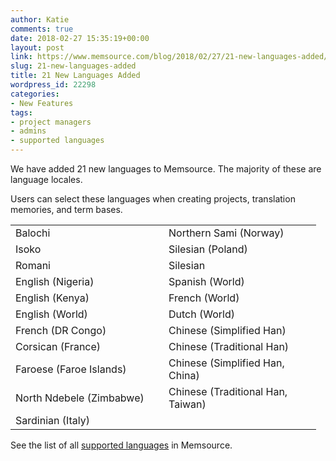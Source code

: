 ```yaml
---
author: Katie
comments: true
date: 2018-02-27 15:35:19+00:00
layout: post
link: https://www.memsource.com/blog/2018/02/27/21-new-languages-added/
slug: 21-new-languages-added
title: 21 New Languages Added
wordpress_id: 22298
categories:
- New Features
tags:
- project managers
- admins
- supported languages
---
```


We have added 21 new languages to Memsource. The majority of these are language locales. 

<!-- more -->

Users can select these languages when creating projects, translation memories, and term bases.
<table width="457" >
<tbody >
<tr >

<td width="229" >Balochi
</td>

<td width="228" >Northern Sami (Norway)
</td>
</tr>
<tr >

<td width="229" >Isoko
</td>

<td width="228" >Silesian (Poland)
</td>
</tr>
<tr >

<td width="229" >Romani
</td>

<td width="228" >Silesian
</td>
</tr>
<tr >

<td width="229" >English (Nigeria)
</td>

<td width="228" >Spanish (World)
</td>
</tr>
<tr >

<td width="229" >English (Kenya)
</td>

<td width="228" >French (World)
</td>
</tr>
<tr >

<td width="229" >English (World)
</td>

<td width="228" >Dutch (World)
</td>
</tr>
<tr >

<td width="229" >French (DR Congo)
</td>

<td width="228" >Chinese (Simplified Han)
</td>
</tr>
<tr >

<td width="229" >Corsican (France)
</td>

<td width="228" >Chinese (Traditional Han)
</td>
</tr>
<tr >

<td width="229" >Faroese (Faroe Islands)
</td>

<td width="228" >Chinese (Simplified Han, China)
</td>
</tr>
<tr >

<td width="229" >North Ndebele (Zimbabwe)
</td>

<td width="228" >Chinese (Traditional Han, Taiwan)
</td>
</tr>
<tr >

<td width="229" >Sardinian (Italy)
</td>

<td width="228" >
</td>
</tr>
</tbody>
</table>


See the list of all [supported languages](https://help.memsource.com/hc/en-us/articles/115003929811-Supported-Languages) in Memsource. 


